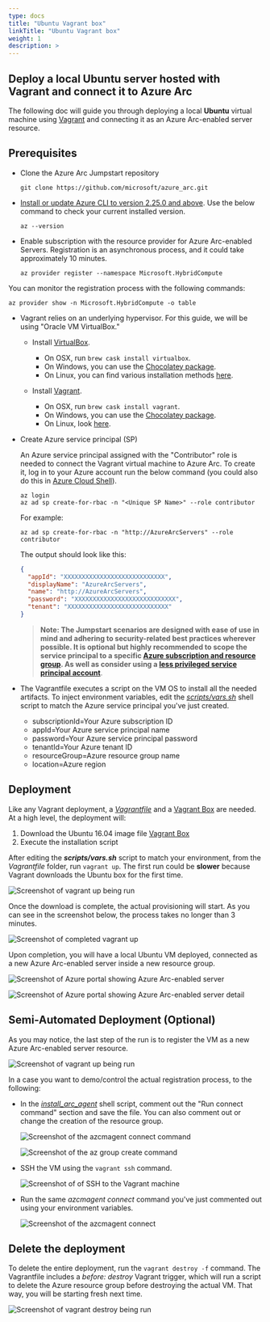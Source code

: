 ```yaml
---
type: docs
title: "Ubuntu Vagrant box"
linkTitle: "Ubuntu Vagrant box"
weight: 1
description: >
---
```


## Deploy a local Ubuntu server hosted with Vagrant and connect it to Azure Arc

The following doc will guide you through deploying a local **Ubuntu** virtual machine using [Vagrant](https://www.vagrantup.com/) and connecting it as an Azure Arc-enabled server resource.

## Prerequisites

* Clone the Azure Arc Jumpstart repository

    ```shell
    git clone https://github.com/microsoft/azure_arc.git
    ```

* [Install or update Azure CLI to version 2.25.0 and above](https://docs.microsoft.com/en-us/cli/azure/install-azure-cli?view=azure-cli-latest). Use the below command to check your current installed version.

  ```shell
  az --version
  ```

* Enable subscription with the resource provider for Azure Arc-enabled Servers. Registration is an asynchronous process, and it could take approximately 10 minutes.

  ```shell
  az provider register --namespace Microsoft.HybridCompute
  ```

You can monitor the registration process with the following commands:

  ```shell
  az provider show -n Microsoft.HybridCompute -o table
  ```

* Vagrant relies on an underlying hypervisor. For this guide, we will be using "Oracle VM VirtualBox."

  * Install [VirtualBox](https://www.virtualbox.org/wiki/Downloads).

    * On OSX, run ```brew cask install virtualbox```.
    * On Windows, you can use the [Chocolatey package](https://chocolatey.org/packages/virtualbox).
    * On Linux, you can find various installation methods [here](https://www.virtualbox.org/wiki/Linux_Downloads).

  * Install [Vagrant](https://www.vagrantup.com/docs/installation/).

    * On OSX, run ```brew cask install vagrant```.
    * On Windows, you can use the [Chocolatey package](https://chocolatey.org/packages/vagrant).
    * On Linux, look [here](https://www.vagrantup.com/downloads.html).

* Create Azure service principal (SP)

    An Azure service principal assigned with the "Contributor" role is needed to connect the Vagrant virtual machine to Azure Arc. To create it, log in to your Azure account run the below command (you could also do this in [Azure Cloud Shell](https://shell.azure.com/)).

    ```shell
    az login
    az ad sp create-for-rbac -n "<Unique SP Name>" --role contributor
    ```

    For example:

    ```shell
    az ad sp create-for-rbac -n "http://AzureArcServers" --role contributor
    ```

    The output should look like this:

    ```json
    {
      "appId": "XXXXXXXXXXXXXXXXXXXXXXXXXXXX",
      "displayName": "AzureArcServers",
      "name": "http://AzureArcServers",
      "password": "XXXXXXXXXXXXXXXXXXXXXXXXXXXX",
      "tenant": "XXXXXXXXXXXXXXXXXXXXXXXXXXXX"
    }
    ```

    > **Note: The Jumpstart scenarios are designed with ease of use in mind and adhering to security-related best practices wherever possible. It is optional but highly recommended to scope the service principal to a specific [Azure subscription and resource group](https://docs.microsoft.com/en-us/cli/azure/ad/sp?view=azure-cli-latest). As well as consider using a [less privileged service principal account](https://docs.microsoft.com/en-us/azure/role-based-access-control/best-practices)**.

* The Vagrantfile executes a script on the VM OS to install all the needed artifacts. To inject environment variables, edit the [*scripts/vars.sh*](https://github.com/microsoft/azure_arc/blob/main/azure_arc_servers_jumpstart/local/vagrant/ubuntu/scripts/vars.sh) shell script to match the Azure service principal you've just created.

  * subscriptionId=Your Azure subscription ID
  * appId=Your Azure service principal name
  * password=Your Azure service principal password
  * tenantId=Your Azure tenant ID
  * resourceGroup=Azure resource group name
  * location=Azure region

## Deployment

Like any Vagrant deployment, a [*Vagrantfile*](https://github.com/microsoft/azure_arc/blob/main/azure_arc_servers_jumpstart/local/vagrant/ubuntu/Vagrantfile) and a [Vagrant Box](https://www.vagrantup.com/docs/boxes.html) are needed. At a high level, the deployment will:

1. Download the Ubuntu 16.04 image file [Vagrant Box](https://app.vagrantup.com/ubuntu/boxes/xenial64)
2. Execute the installation script

After editing the ***scripts/vars.sh*** script to match your environment, from the *Vagrantfile* folder, run ```vagrant up```. The first run could be **slower** because Vagrant downloads the Ubuntu box for the first time.

![Screenshot of vagrant up being run](./01.png)

Once the download is complete, the actual provisioning will start. As you can see in the screenshot below, the process takes no longer than 3 minutes.

![Screenshot of completed vagrant up](./02.png)

Upon completion, you will have a local Ubuntu VM deployed, connected as a new Azure Arc-enabled server inside a new resource group.

![Screenshot of Azure portal showing Azure Arc-enabled server](./03.png)

![Screenshot of Azure portal showing Azure Arc-enabled server detail](./04.png)

## Semi-Automated Deployment (Optional)

As you may notice, the last step of the run is to register the VM as a new Azure Arc-enabled server resource.

![Screenshot of vagrant up being run](./05.png)

In a case you want to demo/control the actual registration process, to the following:

* In the [*install_arc_agent*](https://github.com/microsoft/azure_arc/blob/main/azure_arc_servers_jumpstart/local/vagrant/ubuntu/scripts/install_arc_agent.sh) shell script, comment out the "Run connect command" section and save the file. You can also comment out or change the creation of the resource group.

    ![Screenshot of the azcmagent connect command](./06.png)

    ![Screenshot of the az group create command](./07.png)

* SSH the VM using the ```vagrant ssh``` command.

    ![Screenshot of of SSH to the Vagrant machine](./08.png)

* Run the same *azcmagent connect* command you've just commented out using your environment variables.

    ![Screenshot of the azcmagent connect](./09.png)

## Delete the deployment

To delete the entire deployment, run the ```vagrant destroy -f``` command. The Vagrantfile includes a *before: destroy* Vagrant trigger, which will run a script to delete the Azure resource group before destroying the actual VM. That way, you will be starting fresh next time.

![Screenshot of vagrant destroy being run](./10.png)
